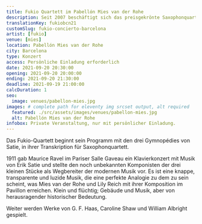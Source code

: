 ```yaml
---
title: Fukio Quartett im Pabellón Mies van der Rohe
description: Seit 2007 beschäftigt sich das preisgekrönte Saxophonquartett Fukio intensiv mit der Literatur der Kammermusik für Saxophon.
translationKey: fukiobcn21
customSlug: fukio-concierto-barcelona
artist: [fukio]
venue: [mies]
location: Pabellón Mies van der Rohe
city: Barcelona
type: Konzert
access: Persönliche Einladung erforderlich
date: 2021-09-20 20:30:00
opening: 2021-09-20 20:00:00
ending: 2021-09-20 21:30:00
deadline: 2021-09-19 21:00:00
calcDuration: 1
seo:
  image: venues/pabellon-mies.jpg
images: # complete path for eleventy img srcset output, alt required
  featured: ./src/assets/images/venues/pabellon-mies.jpg
  alt: Pabellón Mies van der Rohe
infobox: Private Veranstaltung, nur mit persönlicher Einladung.
---
```


Das Fukio-Quartett beginnt sein Programm mit den drei Gymnopédies von Satie, in ihrer Transkription für Saxophonquartett.

1911 gab Maurice Ravel im Pariser Salle Gaveau ein Klavierkonzert mit Musik von Erik Satie und stellte den noch unbekannten Komponisten der drei kleinen Stücke als Wegbereiter der modernen Musik vor. Es ist eine knappe, transparente und luzide Musik, die eine perfekte Analogie zu dem zu sein scheint, was Mies van der Rohe und Lily Reich mit ihrer Komposition im Pavillon erreichen. Klein und flüchtig; Gebäude und Musik, aber von herausragender historischer Bedeutung.

Weiter werden Werke von G. F. Haas, Caroline Shaw und William Albright gespielt.
